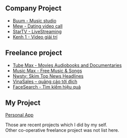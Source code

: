 ## Company Project

* [Buum - Music studio](https://apps.apple.com/vn/app/buum-sing-karaoke-song/id1246645850?mt=8)
* [Mew - Dating video call](https://itunes.apple.com/app/id1224971441)
* [StarTV - LiveStreaming](https://itunes.apple.com/vn/app/star-tv/id1070731467?mt=8)
* [Kenh 1 - Video giải trí](https://itunes.apple.com/vn/app/k%C3%AAnh-1-video-gi%E1%BA%A3i-tr%C3%AD/id956767547?mt=8)

## Freelance project
* [Tube Max - Movies Audiobooks and Documentaries](https://itunes.apple.com/us/app/tube-max-movies-audiobooks-and-documentaries/id1045359493?mt=)
* [Music Max - Free Music & Songs](https://itunes.apple.com/us/app/music-max-free-music-songs/id1071294630?mt=8)
* [Nwsty: Skim Top News Headlines](https://itunes.apple.com/us/app/nwsty-skim-top-news-headlines/id1239262949?mt=8)
* [VinaSales – quảng cáo tới đích](https://itunes.apple.com/vn/app/vinasales-qu%E1%BA%A3ng-c%C3%A1o-t%E1%BB%9Bi-%C4%91%C3%ADch/id1264419210?mt=8)
* [FaceSearch - Tìm kiếm hiệu quả](http://facesearch.vn/)


## My Project
[Personal App](https://itunes.apple.com/vn/developer/le-do/id1198735180?mt=8)

Those are recent projects which I did by my self.  
Other co-operative freelance project was not list here.
